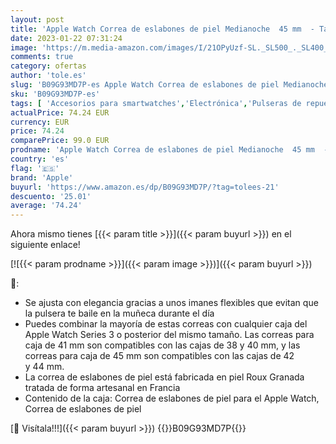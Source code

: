 ```yaml
---
layout: post
title: 'Apple Watch Correa de eslabones de piel Medianoche  45 mm  - Talla M/L'
date: 2023-01-22 07:31:24
image: 'https://m.media-amazon.com/images/I/21OPyUzf-SL._SL500_._SL400_.jpg'
comments: true
category: ofertas
author: 'tole.es'
slug: 'B09G93MD7P-es Apple Watch Correa de eslabones de piel Medianoche 45 mm -...'
sku: 'B09G93MD7P-es'
tags: [ 'Accesorios para smartwatches','Electrónica','Pulseras de repuesto para smartwatches','Tecnología para vestir','apple','🇪🇸', ]
actualPrice: 74.24 EUR
currency: EUR
price: 74.24
comparePrice: 99.0 EUR
prodname: 'Apple Watch Correa de eslabones de piel Medianoche  45 mm  - Talla M/L'
country: 'es'
flag: '🇪🇸'
brand: 'Apple'
buyurl: 'https://www.amazon.es/dp/B09G93MD7P/?tag=tolees-21'
descuento: '25.01'
average: '74.24'
---
```


Ahora mismo tienes [{{< param title >}}]({{< param buyurl >}}) en el siguiente enlace!

[![{{< param prodname >}}]({{< param image >}})]({{< param buyurl >}})

🔎:

- Se ajusta con elegancia gracias a unos imanes flexibles que evitan que la pulsera te baile en la muñeca durante el día
- Puedes combinar la mayoría de estas correas con cualquier caja del Apple Watch Series 3 o posterior del mismo tamaño. Las correas para caja de 41 mm son compatibles con las cajas de 38 y 40 mm, y las correas para caja de 45 mm son compatibles con las cajas de 42 y 44 mm.
- La correa de eslabones de piel está fabricada en piel Roux Granada tratada de forma artesanal en Francia
- Contenido de la caja: Correa de eslabones de piel para el Apple Watch, Correa de eslabones de piel

[🛒 Visítala!!!]({{< param buyurl >}})
{{<world>}}B09G93MD7P{{</world>}}
